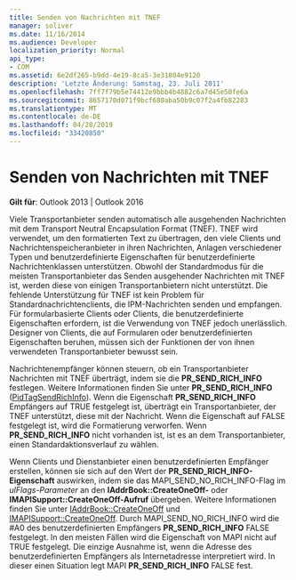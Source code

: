 ```yaml
---
title: Senden von Nachrichten mit TNEF
manager: soliver
ms.date: 11/16/2014
ms.audience: Developer
localization_priority: Normal
api_type:
- COM
ms.assetid: 6e2df265-b9dd-4e19-8ca5-3e31804e9120
description: 'Letzte Änderung: Samstag, 23. Juli 2011'
ms.openlocfilehash: 7ff7f79b5e74412e9bbb4b4882c6a7d45e50fe6a
ms.sourcegitcommit: 8657170d071f9bcf680aba50b9c07f2a4fb82283
ms.translationtype: MT
ms.contentlocale: de-DE
ms.lasthandoff: 04/28/2019
ms.locfileid: "33420850"
---
```

# <a name="sending-messages-with-tnef"></a>Senden von Nachrichten mit TNEF

  
  
**Gilt für**: Outlook 2013 | Outlook 2016 
  
Viele Transportanbieter senden automatisch alle ausgehenden Nachrichten mit dem Transport Neutral Encapsulation Format (TNEF). TNEF wird verwendet, um den formatierten Text zu übertragen, den viele Clients und Nachrichtenspeicheranbieter in ihren Nachrichten, Anlagen verschiedener Typen und benutzerdefinierte Eigenschaften für benutzerdefinierte Nachrichtenklassen unterstützen. Obwohl der Standardmodus für die meisten Transportanbieter das Senden ausgehender Nachrichten mit TNEF ist, werden diese von einigen Transportanbietern nicht unterstützt. Die fehlende Unterstützung für TNEF ist kein Problem für Standardnachrichtenclients, die IPM-Nachrichten senden und empfangen. Für formularbasierte Clients oder Clients, die benutzerdefinierte Eigenschaften erfordern, ist die Verwendung von TNEF jedoch unerlässlich. Designer von Clients, die auf Formularen oder benutzerdefinierten Eigenschaften beruhen, müssen sich der Funktionen der von ihnen verwendeten Transportanbieter bewusst sein.
  
Nachrichtenempfänger können steuern, ob ein Transportanbieter Nachrichten mit TNEF überträgt, indem sie die **PR_SEND_RICH_INFO** festlegen. Weitere Informationen finden Sie unter **PR_SEND_RICH_INFO** ([PidTagSendRichInfo](pidtagsendrichinfo-canonical-property.md)). Wenn die Eigenschaft **PR_SEND_RICH_INFO** Empfängers auf TRUE festgelegt ist, überträgt ein Transportanbieter, der TNEF unterstützt, diese mit der Nachricht. Wenn die Eigenschaft auf FALSE festgelegt ist, wird die Formatierung verworfen. Wenn **PR_SEND_RICH_INFO** nicht vorhanden ist, ist es an dem Transportanbieter, einen Standardaktionsverlauf zu wählen. 
  
Wenn Clients und Dienstanbieter einen benutzerdefinierten Empfänger erstellen, können sie sich auf den Wert der **PR_SEND_RICH_INFO-Eigenschaft** auswirken, indem sie das MAPI_SEND_NO_RICH_INFO-Flag im  _ulFlags-Parameter_ an den **IAddrBook::CreateOneOff-** oder **IMAPISupport::CreateOneOff-Aufruf** übergeben. Weitere Informationen finden Sie unter [IAddrBook::CreateOneOff](iaddrbook-createoneoff.md) und [IMAPISupport::CreateOneOff](imapisupport-createoneoff.md). Durch MAPI_SEND_NO_RICH_INFO wird die #A0 des benutzerdefinierten Empfängers **PR_SEND_RICH_INFO** FALSE festgelegt. In den meisten Fällen wird die Eigenschaft von MAPI nicht auf TRUE festgelegt. Die einzige Ausnahme ist, wenn die Adresse des benutzerdefinierten Empfängers als Internetadresse interpretiert wird. In dieser einen Situation legt MAPI **PR_SEND_RICH_INFO** FALSE fest. 
  


